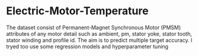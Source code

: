 # Electric-Motor-Temperature
The dataset consist of Permanent-Magnet Synchronous Motor (PMSM) attributes of any motor detail such as ambient, pm, stator yoke, stator tooth, stator winding and profile id. The aim is to predict multiple target accuracy. l tryed too use some regression models and hyperparameter tuning
